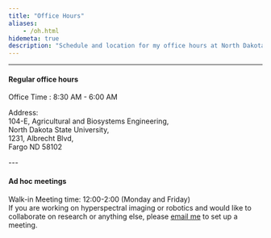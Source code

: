 ```yaml
---
title: "Office Hours"
aliases:
    - /oh.html
hidemeta: true
description: "Schedule and location for my office hours at North Dakota State University, Fargo."
---
```


--- 

#### Regular office hours
<p>
<!-- I am currently working on writing assignments. You will not not find me in my office during regular office hours. Thank you for your understanding. The best way to reach out is via email. -->
Office Time : 8:30 AM - 6:00 AM <br/>

Address: <br/>
104-E, Agricultural and Biosystems Engineering, <br/>
North Dakota State University,<br/>
1231, Albrecht Blvd,<br/>
Fargo ND 58102 <br/>

</p>
---

#### Ad hoc meetings

Walk-in Meeting time: 12:00-2:00 (Monday and Friday)<br/>
If you are working on hyperspectral imaging or robotics and would like to collaborate on research or anything else, please [email me](mailto:billy.ram@ndsu.edu) to set up a meeting.